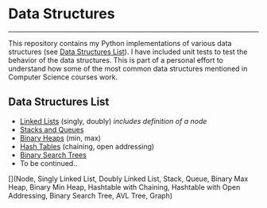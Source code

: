 # Data Structures
___

This repository contains my Python implementations of various data structures (see [Data Structures List](#data-structures-list)). I have included unit tests to test the behavior of the data structures. This is part of a personal effort to understand how some of the most common data structures mentioned in Computer Science courses work.

## Data Structures List
* [Linked Lists](http://github.com/yumarg/DataStructures/tree/master/LinkedList) (singly, doubly) _includes definition of a node_
* [Stacks and Queues](http://github.com/yumarg/DataStructures/tree/master/StackAndQueue)
* [Binary Heaps](http://github.com/yumarg/DataStructures/tree/master/BinaryHeap) (min, max)
* [Hash Tables](http://github.com/yumarg/DataStructures/tree/master/Hashtable) (chaining, open addressing)
* [Binary Search Trees](http://github.com/yumarg/DataStructures/tree/master/BinarySearchTree)
* To be continued..

[](Node, Singly Linked List, Doubly Linked List, Stack, Queue, Binary Max Heap, Binary Min Heap, Hashtable with Chaining, Hashtable with Open Addressing, Binary Search Tree, AVL Tree, Graph)